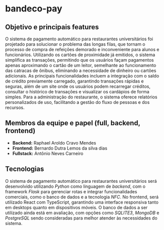 # bandeco-pay

## Objetivo e principais features
O sistema de pagamento automático para restaurantes universitários foi projetado para solucionar o problema das longas filas, que tornam o processo de compra de refeições demorado e inconveniente para alunos e funcionários. Utilizando os cartões de proximidade já emitidos, o sistema simplifica as transações, permitindo que os usuários façam pagamentos apenas aproximando o cartão de um leitor, semelhante ao funcionamento das catracas de ônibus, eliminando a necessidade de dinheiro ou cartões adicionais. As principais funcionalidades incluem a integração com o saldo de crédito previamente carregado, garantindo transações rápidas e seguras, além de um site onde os usuários podem recarregar créditos, consultar o histórico de transações e visualizar os cardápios de forma simples. Para a administração do restaurante, o sistema oferece relatórios personalizados de uso, facilitando a gestão do fluxo de pessoas e dos recursos.

## Membros da equipe e papel (full, backend, frontend)
* **Backend:** Raphael Aroldo Cravo Mendes
* **Frontend:** Bernardo Dutra Lemos da silva dias
* **Fullstack:** Antônio Neves Carneiro

## Tecnologias 
O sistema de pagamento automático para restaurantes universitários será desenvolvido utilizando *Python* como linguagem de *backend*, com o framework *Flask* para gerenciar rotas e integrar funcionalidades comerciais, como o banco de dados e a tecnologia *NFC*. No frontend, será utilizado React com TypeScript, garantindo uma interface responsiva tanto em desktops quanto em dispositivos móveis. O banco de dados a ser utilizado ainda está em avaliação, com opções como *SQLITE3*, *MongoDB* e *PostgreSQL* sendo consideradas para melhor atender às necessidades do sistema.
